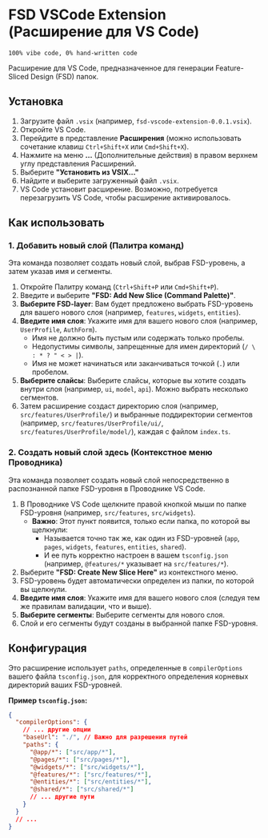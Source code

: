 # FSD VSCode Extension (Расширение для VS Code)
`100% vibe code, 0% hand-written code`

Расширение для VS Code, предназначенное для генерации Feature-Sliced Design (FSD) папок.

## Установка

1.  Загрузите файл `.vsix` (например, `fsd-vscode-extension-0.0.1.vsix`).
2.  Откройте VS Code.
3.  Перейдите в представление **Расширения** (можно использовать сочетание клавиш `Ctrl+Shift+X` или `Cmd+Shift+X`).
4.  Нажмите на меню **...** (Дополнительные действия) в правом верхнем углу представления Расширений.
5.  Выберите **"Установить из VSIX..."**
6.  Найдите и выберите загруженный файл `.vsix`.
7.  VS Code установит расширение. Возможно, потребуется перезагрузить VS Code, чтобы расширение активировалось.

## Как использовать

### 1. Добавить новый слой (Палитра команд)

Эта команда позволяет создать новый слой, выбрав FSD-уровень, а затем указав имя и сегменты.

1.  Откройте Палитру команд (`Ctrl+Shift+P` или `Cmd+Shift+P`).
2.  Введите и выберите **"FSD: Add New Slice (Command Palette)"**.
3.  **Выберите FSD-layer**: Вам будет предложено выбрать FSD-уровень для вашего нового слоя (например, `features`, `widgets`, `entities`).
4.  **Введите имя слоя**: Укажите имя для вашего нового слоя (например, `UserProfile`, `AuthForm`).
    *   Имя не должно быть пустым или содержать только пробелы.
    *   Недопустимы символы, запрещенные для имен директорий (`/ \ : * ? " < > |`).
    *   Имя не может начинаться или заканчиваться точкой (`.`) или пробелом.
5.  **Выберите слайсы**: Выберите слайсы, которые вы хотите создать внутри слоя (например, `ui`, `model`, `api`). Можно выбрать несколько сегментов.
6.  Затем расширение создаст директорию слоя (например, `src/features/UserProfile/`) и выбранные поддиректории сегментов (например, `src/features/UserProfile/ui/`, `src/features/UserProfile/model/`), каждая с файлом `index.ts`.

### 2. Создать новый слой здесь (Контекстное меню Проводника)

Эта команда позволяет создать новый слой непосредственно в распознанной папке FSD-уровня в Проводнике VS Code.

1.  В Проводнике VS Code щелкните правой кнопкой мыши по папке FSD-уровня (например, `src/features`, `src/widgets`).
    *   **Важно**: Этот пункт появится, только если папка, по которой вы щелкнули:
        *   Называется точно так же, как один из FSD-уровней (`app`, `pages`, `widgets`, `features`, `entities`, `shared`).
        *   И ее путь корректно настроен в вашем `tsconfig.json` (например, `@features/*` указывает на `src/features/*`).
2.  Выберите **"FSD: Create New Slice Here"** из контекстного меню.
3.  FSD-уровень будет автоматически определен из папки, по которой вы щелкнули.
4.  **Введите имя слоя**: Укажите имя для вашего нового слоя (следуя тем же правилам валидации, что и выше).
5.  **Выберите сегменты**: Выберите сегменты для нового слоя.
6.  Слой и его сегменты будут созданы в выбранной папке FSD-уровня.

## Конфигурация

Это расширение использует `paths`, определенные в `compilerOptions` вашего файла `tsconfig.json`, для корректного определения корневых директорий ваших FSD-уровней.

**Пример `tsconfig.json`:**
```json
{
  "compilerOptions": {
    // ... другие опции
    "baseUrl": "./", // Важно для разрешения путей
    "paths": {
      "@app/*": ["src/app/*"],
      "@pages/*": ["src/pages/*"],
      "@widgets/*": ["src/widgets/*"],
      "@features/*": ["src/features/*"],
      "@entities/*": ["src/entities/*"],
      "@shared/*": ["src/shared/*"]
      // ... другие пути
    }
  }
  // ...
}
```